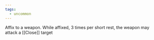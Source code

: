 ```yaml
---
tags:
  - uncommon
---
```

Affix to a weapon.
While affixed, 3 times per short rest, the weapon may attack a [[Close]] target